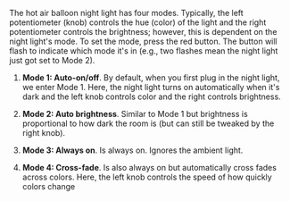 The hot air balloon night light has four modes. Typically, the left potentiometer (knob) controls the hue (color) of the light and the right potentiometer controls the brightness; however, this is dependent on the night light's mode. To set the mode, press the red button. The button will flash to indicate which mode it's in (e.g., two flashes mean the night light just got set to Mode 2).

1. **Mode 1: Auto-on/off**. By default, when you first plug in the night light, we enter Mode 1. Here, the night light turns on automatically when it's dark and the left knob controls color and the right controls brightness.

2. **Mode 2: Auto brightness**. Similar to Mode 1 but brightness is proportional to how dark the room is (but can still be tweaked by the right knob).

3. **Mode 3: Always on**. Is always on. Ignores the ambient light.

4. **Mode 4: Cross-fade**. Is also always on but automatically cross fades across colors. Here, the left knob controls the speed of how quickly colors change

